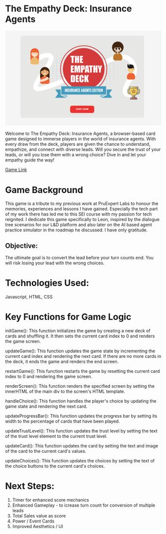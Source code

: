 # The Empathy Deck: Insurance Agents

![Alt text](./assets/screenshots/open.png)

Welcome to The Empathy Deck: Insurance Agents, a browser-based card game designed to immerse players in the world of insurance agents. With every draw from the deck, players are given the chance to understand, empathize, and connect with diverse leads. Will you secure the trust of your leads, or will you lose them with a wrong choice? Dive in and let your empathy guide the way!

[Game Link](https://alexpanmk.github.io/empathy-deck-game.github.io/)

# Game Background

This game is a tribute to my previous work at PruExpert Labs to honour the memories, experiences and lessons I have gained. Especially the tech part of my work there has led me to this SEI course with my passion for tech reignited. I dedicate this game specifically to Leon, inspired by the dialogue tree scenarios for our L&D platform and also later on the AI based agent practice simulator in the roadmap he discussed. I have only gratitude.

## Objective:

The ultimate goal is to convert the lead before your turn counts end. You will risk losing your lead with the wrong choices.

## 

# Technologies Used:
Javascript, HTML, CSS

# Key Functions for Game Logic

initGame(): This function initializes the game by creating a new deck of cards and shuffling it. It then sets the current card index to 0 and renders the game screen.

updateGame(): This function updates the game state by incrementing the current card index and rendering the next card. If there are no more cards in the deck, it ends the game and renders the end screen.

restartGame(): This function restarts the game by resetting the current card index to 0 and rendering the game screen.

renderScreen(): This function renders the specified screen by setting the innerHTML of the main div to the screen's HTML template.

handleChoice(): This function handles the player's choice by updating the game state and rendering the next card.

updateProgressBar(): This function updates the progress bar by setting its width to the percentage of cards that have been played.

updateTrustLevel(): This function updates the trust level by setting the text of the trust level element to the current trust level.

updateCard(): This function updates the card by setting the text and image of the card to the current card's values.

updateChoices(): This function updates the choices by setting the text of the choice buttons to the current card's choices.

# Next Steps:

1. Timer for enhanced score mechanics
2. Enhanced Gameplay - to icrease turn count for conversion of multiple leads
3. Total Sales value as score
4. Power / Event Cards
5. Improved Aesthetics / UI


